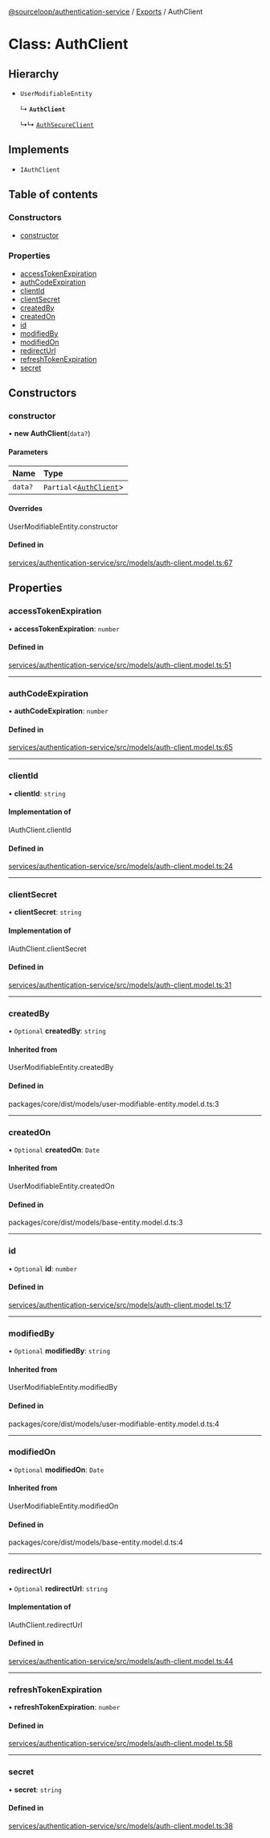 [@sourceloop/authentication-service](../README.md) / [Exports](../modules.md) / AuthClient

# Class: AuthClient

## Hierarchy

- `UserModifiableEntity`

  ↳ **`AuthClient`**

  ↳↳ [`AuthSecureClient`](AuthSecureClient.md)

## Implements

- `IAuthClient`

## Table of contents

### Constructors

- [constructor](AuthClient.md#constructor)

### Properties

- [accessTokenExpiration](AuthClient.md#accesstokenexpiration)
- [authCodeExpiration](AuthClient.md#authcodeexpiration)
- [clientId](AuthClient.md#clientid)
- [clientSecret](AuthClient.md#clientsecret)
- [createdBy](AuthClient.md#createdby)
- [createdOn](AuthClient.md#createdon)
- [id](AuthClient.md#id)
- [modifiedBy](AuthClient.md#modifiedby)
- [modifiedOn](AuthClient.md#modifiedon)
- [redirectUrl](AuthClient.md#redirecturl)
- [refreshTokenExpiration](AuthClient.md#refreshtokenexpiration)
- [secret](AuthClient.md#secret)

## Constructors

### constructor

• **new AuthClient**(`data?`)

#### Parameters

| Name | Type |
| :------ | :------ |
| `data?` | `Partial`<[`AuthClient`](AuthClient.md)\> |

#### Overrides

UserModifiableEntity.constructor

#### Defined in

[services/authentication-service/src/models/auth-client.model.ts:67](https://github.com/sourcefuse/loopback4-microservice-catalog/blob/089fc2dc0/services/authentication-service/src/models/auth-client.model.ts#L67)

## Properties

### accessTokenExpiration

• **accessTokenExpiration**: `number`

#### Defined in

[services/authentication-service/src/models/auth-client.model.ts:51](https://github.com/sourcefuse/loopback4-microservice-catalog/blob/089fc2dc0/services/authentication-service/src/models/auth-client.model.ts#L51)

___

### authCodeExpiration

• **authCodeExpiration**: `number`

#### Defined in

[services/authentication-service/src/models/auth-client.model.ts:65](https://github.com/sourcefuse/loopback4-microservice-catalog/blob/089fc2dc0/services/authentication-service/src/models/auth-client.model.ts#L65)

___

### clientId

• **clientId**: `string`

#### Implementation of

IAuthClient.clientId

#### Defined in

[services/authentication-service/src/models/auth-client.model.ts:24](https://github.com/sourcefuse/loopback4-microservice-catalog/blob/089fc2dc0/services/authentication-service/src/models/auth-client.model.ts#L24)

___

### clientSecret

• **clientSecret**: `string`

#### Implementation of

IAuthClient.clientSecret

#### Defined in

[services/authentication-service/src/models/auth-client.model.ts:31](https://github.com/sourcefuse/loopback4-microservice-catalog/blob/089fc2dc0/services/authentication-service/src/models/auth-client.model.ts#L31)

___

### createdBy

• `Optional` **createdBy**: `string`

#### Inherited from

UserModifiableEntity.createdBy

#### Defined in

packages/core/dist/models/user-modifiable-entity.model.d.ts:3

___

### createdOn

• `Optional` **createdOn**: `Date`

#### Inherited from

UserModifiableEntity.createdOn

#### Defined in

packages/core/dist/models/base-entity.model.d.ts:3

___

### id

• `Optional` **id**: `number`

#### Defined in

[services/authentication-service/src/models/auth-client.model.ts:17](https://github.com/sourcefuse/loopback4-microservice-catalog/blob/089fc2dc0/services/authentication-service/src/models/auth-client.model.ts#L17)

___

### modifiedBy

• `Optional` **modifiedBy**: `string`

#### Inherited from

UserModifiableEntity.modifiedBy

#### Defined in

packages/core/dist/models/user-modifiable-entity.model.d.ts:4

___

### modifiedOn

• `Optional` **modifiedOn**: `Date`

#### Inherited from

UserModifiableEntity.modifiedOn

#### Defined in

packages/core/dist/models/base-entity.model.d.ts:4

___

### redirectUrl

• `Optional` **redirectUrl**: `string`

#### Implementation of

IAuthClient.redirectUrl

#### Defined in

[services/authentication-service/src/models/auth-client.model.ts:44](https://github.com/sourcefuse/loopback4-microservice-catalog/blob/089fc2dc0/services/authentication-service/src/models/auth-client.model.ts#L44)

___

### refreshTokenExpiration

• **refreshTokenExpiration**: `number`

#### Defined in

[services/authentication-service/src/models/auth-client.model.ts:58](https://github.com/sourcefuse/loopback4-microservice-catalog/blob/089fc2dc0/services/authentication-service/src/models/auth-client.model.ts#L58)

___

### secret

• **secret**: `string`

#### Defined in

[services/authentication-service/src/models/auth-client.model.ts:38](https://github.com/sourcefuse/loopback4-microservice-catalog/blob/089fc2dc0/services/authentication-service/src/models/auth-client.model.ts#L38)
